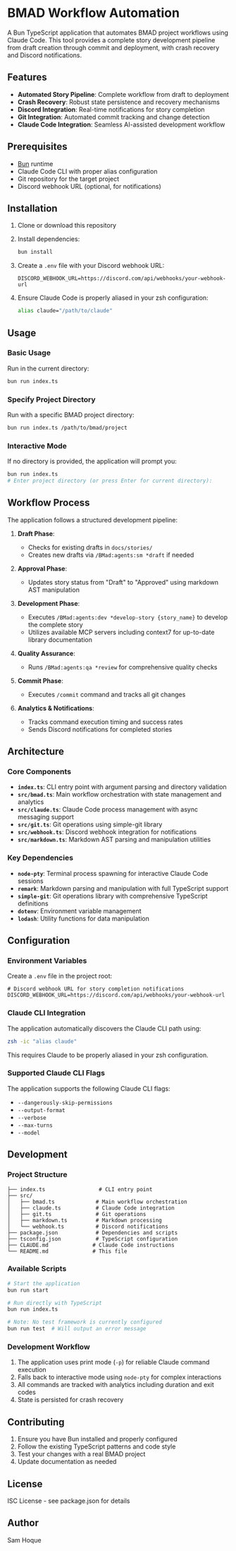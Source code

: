 # BMAD Workflow Automation

A Bun TypeScript application that automates BMAD project workflows using Claude Code. This tool provides a complete story development pipeline from draft creation through commit and deployment, with crash recovery and Discord notifications.

## Features

- **Automated Story Pipeline**: Complete workflow from draft to deployment
- **Crash Recovery**: Robust state persistence and recovery mechanisms
- **Discord Integration**: Real-time notifications for story completion
- **Git Integration**: Automated commit tracking and change detection
- **Claude Code Integration**: Seamless AI-assisted development workflow

## Prerequisites

- [Bun](https://bun.sh/) runtime
- Claude Code CLI with proper alias configuration
- Git repository for the target project
- Discord webhook URL (optional, for notifications)

## Installation

1. Clone or download this repository
2. Install dependencies:
   ```bash
   bun install
   ```

3. Create a `.env` file with your Discord webhook URL:
   ```env
   DISCORD_WEBHOOK_URL=https://discord.com/api/webhooks/your-webhook-url
   ```

4. Ensure Claude Code is properly aliased in your zsh configuration:
   ```bash
   alias claude="/path/to/claude"
   ```

## Usage

### Basic Usage

Run in the current directory:
```bash
bun run index.ts
```

### Specify Project Directory

Run with a specific BMAD project directory:
```bash
bun run index.ts /path/to/bmad/project
```

### Interactive Mode

If no directory is provided, the application will prompt you:
```bash
bun run index.ts
# Enter project directory (or press Enter for current directory):
```

## Workflow Process

The application follows a structured development pipeline:

1. **Draft Phase**: 
   - Checks for existing drafts in `docs/stories/`
   - Creates new drafts via `/BMad:agents:sm *draft` if needed

2. **Approval Phase**: 
   - Updates story status from "Draft" to "Approved" using markdown AST manipulation

3. **Development Phase**: 
   - Executes `/BMad:agents:dev *develop-story {story_name}` to develop the complete story
   - Utilizes available MCP servers including context7 for up-to-date library documentation

4. **Quality Assurance**: 
   - Runs `/BMad:agents:qa *review` for comprehensive quality checks

5. **Commit Phase**: 
   - Executes `/commit` command and tracks all git changes

6. **Analytics & Notifications**: 
   - Tracks command execution timing and success rates
   - Sends Discord notifications for completed stories

## Architecture

### Core Components

- **`index.ts`**: CLI entry point with argument parsing and directory validation
- **`src/bmad.ts`**: Main workflow orchestration with state management and analytics
- **`src/claude.ts`**: Claude Code process management with async messaging support
- **`src/git.ts`**: Git operations using simple-git library
- **`src/webhook.ts`**: Discord webhook integration for notifications
- **`src/markdown.ts`**: Markdown AST parsing and manipulation utilities

### Key Dependencies

- **`node-pty`**: Terminal process spawning for interactive Claude Code sessions
- **`remark`**: Markdown parsing and manipulation with full TypeScript support
- **`simple-git`**: Git operations library with comprehensive TypeScript definitions
- **`dotenv`**: Environment variable management
- **`lodash`**: Utility functions for data manipulation

## Configuration

### Environment Variables

Create a `.env` file in the project root:

```env
# Discord webhook URL for story completion notifications
DISCORD_WEBHOOK_URL=https://discord.com/api/webhooks/your-webhook-url
```

### Claude CLI Integration

The application automatically discovers the Claude CLI path using:
```bash
zsh -ic "alias claude"
```

This requires Claude to be properly aliased in your zsh configuration.

### Supported Claude CLI Flags

The application supports the following Claude CLI flags:
- `--dangerously-skip-permissions`
- `--output-format`
- `--verbose`
- `--max-turns`
- `--model`

## Development

### Project Structure

```
├── index.ts                 # CLI entry point
├── src/
│   ├── bmad.ts             # Main workflow orchestration
│   ├── claude.ts           # Claude Code integration
│   ├── git.ts              # Git operations
│   ├── markdown.ts         # Markdown processing
│   └── webhook.ts          # Discord notifications
├── package.json            # Dependencies and scripts
├── tsconfig.json           # TypeScript configuration
├── CLAUDE.md              # Claude Code instructions
└── README.md              # This file
```

### Available Scripts

```bash
# Start the application
bun run start

# Run directly with TypeScript
bun run index.ts

# Note: No test framework is currently configured
bun run test  # Will output an error message
```

### Development Workflow

1. The application uses print mode (`-p`) for reliable Claude command execution
2. Falls back to interactive mode using `node-pty` for complex interactions
3. All commands are tracked with analytics including duration and exit codes
4. State is persisted for crash recovery

## Contributing

1. Ensure you have Bun installed and properly configured
2. Follow the existing TypeScript patterns and code style
3. Test your changes with a real BMAD project
4. Update documentation as needed

## License

ISC License - see package.json for details

## Author

Sam Hoque
